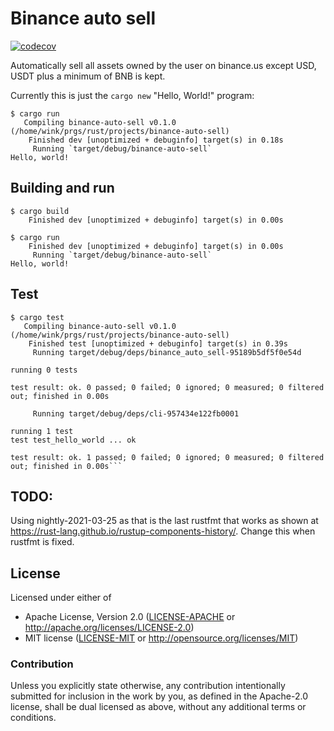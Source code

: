 # Binance auto sell
[![codecov](https://codecov.io/gh/winksaville/rust-binance-auto-sell/branch/main/graph/badge.svg?token=5l3L7yVGTj)](https://codecov.io/gh/winksaville/rust-binance-auto-sell)

Automatically sell all assets owned by the user on binance.us
except USD, USDT plus a minimum of BNB is kept.

Currently this is just the `cargo new` "Hello, World!" program:
```
$ cargo run
   Compiling binance-auto-sell v0.1.0 (/home/wink/prgs/rust/projects/binance-auto-sell)
    Finished dev [unoptimized + debuginfo] target(s) in 0.18s
     Running `target/debug/binance-auto-sell`
Hello, world!
```

## Building and run

```
$ cargo build
    Finished dev [unoptimized + debuginfo] target(s) in 0.00s

$ cargo run
    Finished dev [unoptimized + debuginfo] target(s) in 0.00s
     Running `target/debug/binance-auto-sell`
Hello, world!
```

## Test

```
$ cargo test
   Compiling binance-auto-sell v0.1.0 (/home/wink/prgs/rust/projects/binance-auto-sell)
    Finished test [unoptimized + debuginfo] target(s) in 0.39s
     Running target/debug/deps/binance_auto_sell-95189b5df5f0e54d

running 0 tests

test result: ok. 0 passed; 0 failed; 0 ignored; 0 measured; 0 filtered out; finished in 0.00s

     Running target/debug/deps/cli-957434e122fb0001

running 1 test
test test_hello_world ... ok

test result: ok. 1 passed; 0 failed; 0 ignored; 0 measured; 0 filtered out; finished in 0.00s```
```

## TODO:

Using nightly-2021-03-25 as that is the last rustfmt that works as
shown at https://rust-lang.github.io/rustup-components-history/.
Change this when rustfmt is fixed.

## License

Licensed under either of

- Apache License, Version 2.0 ([LICENSE-APACHE](LICENSE-APACHE) or http://apache.org/licenses/LICENSE-2.0)
- MIT license ([LICENSE-MIT](LICENSE-MIT) or http://opensource.org/licenses/MIT)

### Contribution

Unless you explicitly state otherwise, any contribution intentionally submitted
for inclusion in the work by you, as defined in the Apache-2.0 license, shall
be dual licensed as above, without any additional terms or conditions.

